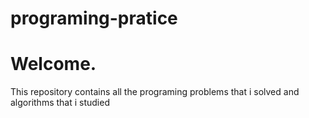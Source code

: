 # programing-pratice
# Welcome.
This repository contains all the programing problems that i solved and algorithms that i studied
